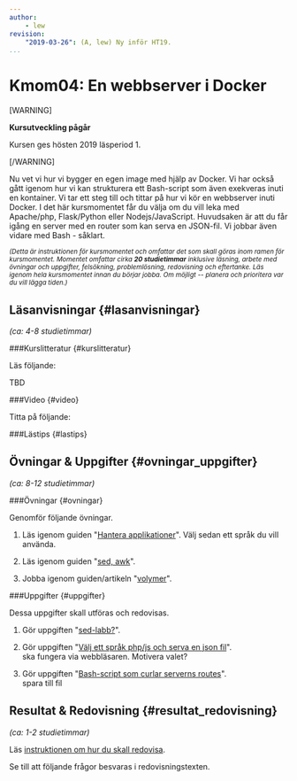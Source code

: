 ```yaml
---
author:
    - lew
revision:
    "2019-03-26": (A, lew) Ny inför HT19.
...
```

Kmom04: En webbserver i Docker
==================================

[WARNING]

**Kursutveckling pågår**

Kursen ges hösten 2019 läsperiod 1.

[/WARNING]

<!--more-->

Nu vet vi hur vi bygger en egen image med hjälp av Docker. Vi har också gått igenom hur vi kan strukturera ett Bash-script som även exekveras inuti en kontainer. Vi tar ett steg till och tittar på hur vi kör en webbserver inuti Docker. I det här kursmomentet får du välja om du vill leka med Apache/php, Flask/Python eller Nodejs/JavaScript. Huvudsaken är att du får igång en server med en router som kan serva en JSON-fil. Vi jobbar även vidare med Bash - såklart.

<!-- Vi tar ett steg till och tittar på *volymer* i Docker. Än så länge har vi kopierat in datan och då gjort den statisk. När vi utvecklar med hjälp av Docker kan det vara bra att inte behöva bygga om imagen efter vi gjort ändringar. Det kan även vara så att applikationen som utvecklas förlitar sig på en lokal mapp som ska användas, oberoende av var kontainern körs. Till vår hjälp har vi då så kallade volymer. Kortfattat så "mountar" vi en mapp lokalt och delar den delen av filsystemet med kontainern. Vi ska också lära oss att -->

<!--more-->

<!-- [ASCIINEMA src=24691]

[ASCIINEMA src=22554] -->


<small><i>(Detta är instruktionen för kursmomentet och omfattar det som skall göras inom ramen för kursmomentet. Momentet omfattar cirka **20 studietimmar** inklusive läsning, arbete med övningar och uppgifter, felsökning, problemlösning, redovisning och eftertanke. Läs igenom hela kursmomentet innan du börjar jobba. Om möjligt -- planera och prioritera var du vill lägga tiden.)</i></small>



Läsanvisningar  {#lasanvisningar}
---------------------------------

*(ca: 4-8 studietimmar)*


###Kurslitteratur  {#kurslitteratur}

Läs följande:

TBD



###Video  {#video}

Titta på följande:

<!-- 1. Till kursen finns en videoserie, "[linux](https://www.youtube.com/playlist?list=PLKtP9l5q3ce_AGc9pBgaXFEQGjyFJe7XJ)", kika på de videor som börjar på 4. -->



###Lästips {#lastips}



Övningar & Uppgifter  {#ovningar_uppgifter}
-------------------------------------------

*(ca: 8-12 studietimmar)*

###Övningar {#ovningar}

Genomför följande övningar.

1. Läs igenom guiden "[Hantera applikationer](guide/docker/hantera-applikationer)". Välj sedan ett språk du vill använda.

1. Läs igenom guiden "[sed, awk](guide-artikel/sed)".

1. Jobba igenom guiden/artikeln "[volymer](guide/volymer-delen)".


<!-- 1. Jobba igenom guiden "[Bygg en RESTful server med Node.js](kunskap/bygg-en-restful-server-med-node-js)".

1. Jobba igenom artikeln "[Skicka environment variabler till Bash och Node.js ](kunskap/skicka-environment-variabler-till-bash-och-node-js)".

1. Jobba igenom artikeln "[Spara serverns processid i en fil](kunskap/spara-serverns-processid-i-en-fil)". -->



###Uppgifter {#uppgifter}

Dessa uppgifter skall utföras och redovisas.

1. Gör uppgiften "[sed-labb?](uppgift/something)".

1. Gör uppgiften "[Välj ett språk php/js och serva en json fil](uppgift/something)".  
ska fungera via webbläsaren.
Motivera valet?

1. Gör uppgiften "[Bash-script som curlar serverns routes](uppgift/something)".  
spara till fil



<!-- 1. Gör uppgiften [Lab 3](uppgift/linux-lab3-introduktion-till-nodejs)  -->

<!-- 1. Gör uppgiften "[Skapa en RESTful HTTP-server med Node.js och klient i Bash](uppgift/skapa-en-restful-http-server-med-node-js-och-klient-i-bash)". -->



Resultat & Redovisning  {#resultat_redovisning}
-----------------------------------------------

*(ca: 1-2 studietimmar)*

Läs [instruktionen om hur du skall redovisa](./../redovisa).

Se till att följande frågor besvaras i redovisningstexten.

<!-- * Är detta din första bekantskap med JavaScript på servern eller har du testat det tidigare?
* Vad tänker du om ECMA6, dess nya funktioner jämfört med ES5?
* Hur gick det att förstå koncepten kring klient och server?
* Är du bekant med begreppet funktionell programmering och har du några tankar kring det? -->
